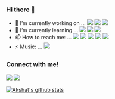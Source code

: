 ### Hi there 👋

<!--
**WahAkshat/WahAkshat** is a ✨ _special_ ✨ repository because its `README.md` (this file) appears on your GitHub profile.         <img src="https://img.shields.io/badge/spotify-%231ED760.svg?&style=for-the-badge&logo=spotify&logoColor=white" 
https://github.com/alexandresanlim/Badges4-README.md-Profile
/>  

Here are some ideas to get you started:

- 👯 I’m looking to collaborate on ... 
- 🤔 I’m looking for help with ...
- 💬 Ask me about ...
- 😄 Pronouns: ...
-->



- 🔭 I’m currently working on ... <img src="https://img.shields.io/badge/Android-3DDC84?logo=android&logoColor=white&style=for-the-badge" />  <img src="https://img.shields.io/badge/java-%23ED8B00.svg?&style=for-the-badge&logo=java&logoColor=white" />  <img src="https://img.shields.io/badge/mysql-%2300f.svg?&style=for-the-badge&logo=mysql&logoColor=white" />
- 🌱 I’m currently learning ... <img src="https://img.shields.io/badge/html-%23239120.svg?&style=flat-square&logo=html5&logoColor=white" />  <img src="https://img.shields.io/badge/css-%23239120.svg?&style=flat-square&logo=css3&logoColor=white" />  <img src="https://img.shields.io/badge/node.js%20-%2343853D.svg?&style=for-the-badge&logo=node.js&logoColor=white" />
- 📫 How to reach me: ... <img src="https://img.shields.io/badge/WHATSAPP-25D366?&style=for-the-badge&logo=whatsapp&logoColor=white" /> <img src="https://img.shields.io/badge/gmail-D14836?&style=for-the-badge&logo=gmail&logoColor=white" /> <img src="https://img.shields.io/badge/facebook-%231877F2.svg?&style=for-the-badge&logo=facebook&logoColor=white" /> <img src="https://img.shields.io/badge/instagram-%23E4405F.svg?&style=for-the-badge&logo=instagram&logoColor=white" /> <img src="https://img.shields.io/badge/linkedin-%230077B5.svg?&style=for-the-badge&logo=linkedin&logoColor=white" />
- ⚡ Music: ... <img src="https://img.shields.io/badge/spotify-%231ED760.svg?&style=for-the-badge&logo=spotify&logoColor=white">



### Connect with me!
[<img src="https://img.shields.io/badge/linkedin-%230077B5.svg?&style=for-the-badge&logo=linkedin&logoColor=white" />](https://www.linkedin.com/in/akshat-chatterjee-b8091519a/) [<img src = "https://img.shields.io/badge/twitter-%2320A1F1.svg?&style=for-the-badge&logo=twitter&logoColor=white">](https://twitter.com/ThisisAkshatC/)


[![Akshat's github stats](https://github-readme-stats.vercel.app/api?username=WahAkshat)](https://github.com/anuraghazra/github-readme-stats)


